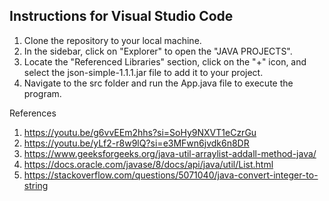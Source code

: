 ## Instructions for Visual Studio Code

1. Clone the repository to your local machine.
2. In the sidebar, click on "Explorer" to open the "JAVA PROJECTS".
3. Locate the "Referenced Libraries" section, click on the "+" icon, and select the json-simple-1.1.1.jar file to add it to your project.
4. Navigate to the src folder and run the App.java file to execute the program.


References
1. https://youtu.be/g6vvEEm2hhs?si=SoHy9NXVT1eCzrGu
2. https://youtu.be/yLf2-r8w9lQ?si=e3MFwn6jvdk6n8DR
3. https://www.geeksforgeeks.org/java-util-arraylist-addall-method-java/
4. https://docs.oracle.com/javase/8/docs/api/java/util/List.html
5. https://stackoverflow.com/questions/5071040/java-convert-integer-to-string
